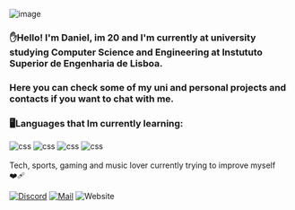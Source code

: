![image](https://user-images.githubusercontent.com/126657462/235507530-38250724-6800-4a5a-998c-35ea9a00b3f8.png)
### ✋Hello! I'm Daniel, im 20 and I'm currently at university studying Computer Science and Engineering at Instututo Superior de Engenharia de Lisboa.
### Here you can check some of my uni and personal projects and contacts if you want to chat with me.







### 🖥️Languages that Im currently learning:
<div style ="display:inline_block">
<img aling ="center" alt="css" src="https://img.shields.io/badge/Python-3776AB?style=for-the-badge&logo=python&logoColor=white" />
<img aling ="center" alt="css" src="https://img.shields.io/badge/HTML5-E34F26.svg?style=for-the-badge&logo=HTML5&logoColor=white" />
<img aling ="center" alt="css" src="https://img.shields.io/badge/CSS-239120?&style=for-the-badge&logo=css3&logoColor=white" />
<img aling ="center" alt="css" src="https://img.shields.io/badge/Kotlin-0095D5?&style=for-the-badge&logo=kotlin&logoColor=white" />

</div><br/>
Tech, sports, gaming and music lover currently trying to improve myself ❤️‍🩹



[![Discord](https://img.shields.io/badge/Discord-7289DA?style=for-the-badge&logo=discord&logoColor=white)](https://discordapp.com/users/D1#4673)
[![Mail](https://img.shields.io/badge/Gmail-D14836?style=for-the-badge&logo=gmail&logoColor=white)](https://mail.google.com/mail/u/0/?pli=1#inbox?compose=CllgCKCBBJFPcqxGhKkpzhtrHsxWChHzcNCHpjjJHzQMmBngKVZbfWlpKvhzJHctSKKbQLMqLNB)
![Website](https://img.shields.io/badge/website-000000?style=for-the-badge&logo=About.me&logoColor=white) 

